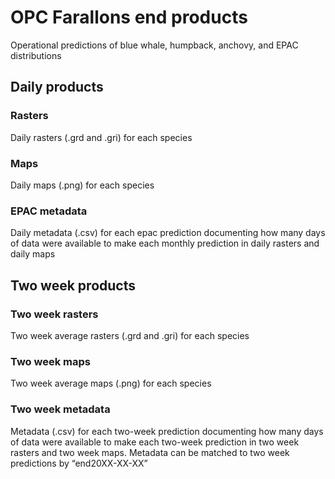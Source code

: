 # OPC Farallons end products  
Operational predictions of blue whale, humpback, anchovy, and EPAC distributions  

## Daily products  
### Rasters  
Daily rasters (.grd and .gri) for each species  
### Maps  
Daily maps (.png) for each species  
### EPAC metadata  
Daily metadata (.csv) for each epac prediction documenting how many days of data were available to make each monthly prediction in daily rasters and daily maps  

## Two week products  
### Two week rasters  
Two week average rasters (.grd and .gri) for each species  
### Two week maps  
Two week average maps (.png) for each species  
### Two week metadata  
Metadata (.csv) for each two-week prediction documenting how many days of data were available to make each two-week prediction in two week rasters and two week maps. Metadata can be matched to two week predictions by “end20XX-XX-XX”
